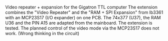 Video repeater + expansion for the Gigatron TTL computer
The extension combines the "Video Repeater" and the "RAM + SPI Expansion" from lb3361 with an MCP23S17 (I/O expander) on one PCB. The 74x377 (U37), the RAM U36 and the PIN A15 are adapted from the mainboard. The extension is tested. The planned control of the video mode via the MCP23S17 does not work. (Wrong thinking in the circuit) 
